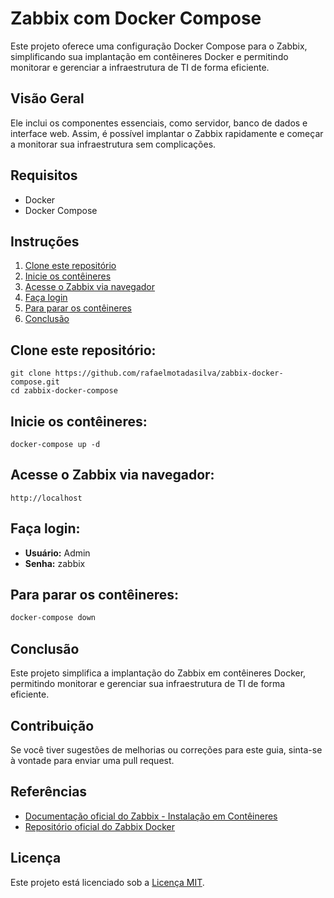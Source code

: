 # Zabbix com Docker Compose

Este projeto oferece uma configuração Docker Compose para o Zabbix, simplificando sua implantação em contêineres Docker e permitindo monitorar e gerenciar a infraestrutura de TI de forma eficiente.

## Visão Geral

Ele inclui os componentes essenciais, como servidor, banco de dados e interface web. Assim, é possível implantar o Zabbix rapidamente e começar a monitorar sua infraestrutura sem complicações.

## Requisitos

* Docker
* Docker Compose

## Instruções

1. [Clone este repositório](#clone-este-repositório)
2. [Inicie os contêineres](#inicie-os-contêineres)
3. [Acesse o Zabbix via navegador](#acesse-o-zabbix-via-navegador)
4. [Faça login](#faça-login)
5. [Para parar os contêineres](#para-parar-os-contêineres)
6. [Conclusão](#conclusão)

## Clone este repositório:

```
git clone https://github.com/rafaelmotadasilva/zabbix-docker-compose.git
cd zabbix-docker-compose
```

## Inicie os contêineres:

```
docker-compose up -d
```

## Acesse o Zabbix via navegador:

```
http://localhost
```

## Faça login:

- **Usuário:** Admin
- **Senha:** zabbix

## Para parar os contêineres:

```bash
docker-compose down
```

## Conclusão

Este projeto simplifica a implantação do Zabbix em contêineres Docker, permitindo monitorar e gerenciar sua infraestrutura de TI de forma eficiente.

## Contribuição

Se você tiver sugestões de melhorias ou correções para este guia, sinta-se à vontade para enviar uma pull request.

## Referências

* [Documentação oficial do Zabbix - Instalação em Contêineres](https://www.zabbix.com/documentation/current/pt/manual/installation/containers)
* [Repositório oficial do Zabbix Docker](https://github.com/zabbix/zabbix-docker/)

## Licença

Este projeto está licenciado sob a [Licença MIT](LICENSE).